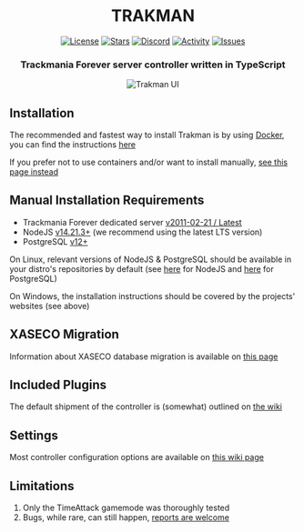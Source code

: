 <div align="center">
<h1>TRAKMAN</h1>

[![License](https://img.shields.io/github/license/lythx/trakman?style=flat-square)](https://github.com/lythx/trakman/blob/main/LICENSE)
[![Stars](https://img.shields.io/github/stars/lythx/trakman?style=flat-square)](https://github.com/lythx/trakman/stargazers)
[![Discord](https://img.shields.io/discord/1130534915218354327?style=flat-square&logo=discord&label=discord&logoColor=white)](https://discord.gg/vC8vyMthWX)
[![Activity](https://img.shields.io/github/commit-activity/m/lythx/trakman/dev?style=flat-square)](https://github.com/lythx/trakman/commits/dev)
[![Issues](https://img.shields.io/github/issues-raw/lythx/trakman?style=flat-square)](https://github.com/lythx/trakman/issues)
<h3>Trackmania Forever server controller written in TypeScript</h3>

![Trakman UI](https://trakman.ptrk.eu/TRAKMAN-UI.png)

</div>

## Installation
The recommended and fastest way to install Trakman is by using [Docker](https://docs.docker.com/get-docker), you can find the instructions [here](https://github.com/lythx/trakman/wiki/Docker-Installation)

If you prefer not to use containers and/or want to install manually, [see this page instead](https://github.com/lythx/trakman/wiki/Manual-Installation)

## Manual Installation Requirements
- Trackmania Forever dedicated server [v2011-02-21 / Latest](http://files2.trackmaniaforever.com/TrackmaniaServer_2011-02-21.zip)
- NodeJS [v14.21.3+](https://nodejs.org/en/download) (we recommend using the latest LTS version)
- PostgreSQL [v12+](https://www.postgresql.org/download)

On Linux, relevant versions of NodeJS & PostgreSQL should be available in your distro's repositories by default (see [here](https://repology.org/project/nodejs/versions) for NodeJS and [here](https://repology.org/project/postgresql/versions) for PostgreSQL)

On Windows, the installation instructions should be covered by the projects' websites (see above)

## XASECO Migration
Information about XASECO database migration is available on [this page](https://github.com/lythx/trakman/wiki/Migration-from-other-controllers)

## Included Plugins
The default shipment of the controller is (somewhat) outlined on [the wiki](https://github.com/lythx/trakman/wiki/Included-Plugins)

## Settings
Most controller configuration options are available on [this wiki page](https://github.com/lythx/trakman/wiki/Controller-Configs)

## Limitations
1. Only the TimeAttack gamemode was thoroughly tested
2. Bugs, while rare, can still happen, [reports are welcome](https://github.com/lythx/trakman/issues)
